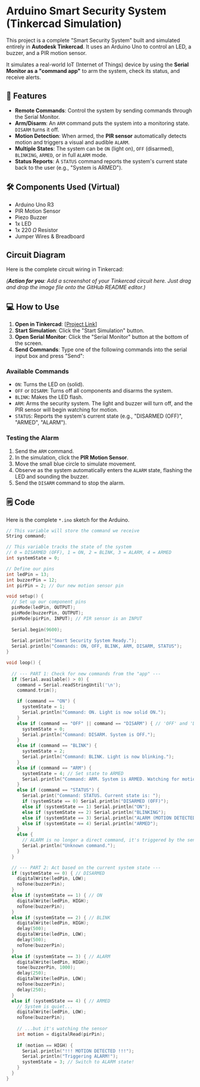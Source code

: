 # Arduino Smart Security System (Tinkercad Simulation)

This project is a complete "Smart Security System" built and simulated entirely in **Autodesk Tinkercad**. It uses an Arduino Uno to control an LED, a buzzer, and a PIR motion sensor.

It simulates a real-world IoT (Internet of Things) device by using the **Serial Monitor as a "command app"** to arm the system, check its status, and receive alerts.

## 🚀 Features

-   **Remote Commands**: Control the system by sending commands through the Serial Monitor.
-   **Arm/Disarm**: An `ARM` command puts the system into a monitoring state. `DISARM` turns it off.
-   **Motion Detection**: When armed, the **PIR sensor** automatically detects motion and triggers a visual and audible `ALARM`.
-   **Multiple States**: The system can be `ON` (light on), `OFF` (disarmed), `BLINKING`, `ARMED`, or in full `ALARM` mode.
-   **Status Reports**: A `STATUS` command reports the system's current state back to the user (e.g., "System is ARMED").

## 🛠️ Components Used (Virtual)

-   Arduino Uno R3
-   PIR Motion Sensor
-   Piezo Buzzer
-   1x LED
-   1x 220 $\Omega$ Resistor
-   Jumper Wires & Breadboard

## Circuit Diagram

Here is the complete circuit wiring in Tinkercad:

*(**Action for you**: Add a screenshot of your Tinkercad circuit here. Just drag and drop the image file onto the GitHub README editor.)*

## 💻 How to Use

1.  **Open in Tinkercad**: [[Project Link](https://www.tinkercad.com/things/cj3uHaag9TB-iot-mini-project-3rd-yr)]
2.  **Start Simulation**: Click the "Start Simulation" button.
3.  **Open Serial Monitor**: Click the "Serial Monitor" button at the bottom of the screen.
4.  **Send Commands**: Type one of the following commands into the serial input box and press "Send":

### Available Commands

-   `ON`: Turns the LED on (solid).
-   `OFF` or `DISARM`: Turns off all components and disarms the system.
-   `BLINK`: Makes the LED flash.
-   `ARM`: Arms the security system. The light and buzzer will turn off, and the PIR sensor will begin watching for motion.
-   `STATUS`: Reports the system's current state (e.g., "DISARMED (OFF)", "ARMED", "ALARM").

### Testing the Alarm

1.  Send the `ARM` command.
2.  In the simulation, click the **PIR Motion Sensor**.
3.  Move the small blue circle to simulate movement.
4.  Observe as the system automatically enters the `ALARM` state, flashing the LED and sounding the buzzer.
5.  Send the `DISARM` command to stop the alarm.

## 🗒️ Code

Here is the complete `*.ino` sketch for the Arduino.

```cpp
// This variable will store the command we receive
String command; 

// This variable tracks the state of the system
// 0 = DISARMED (OFF), 1 = ON, 2 = BLINK, 3 = ALARM, 4 = ARMED
int systemState = 0; 

// Define our pins
int ledPin = 13;
int buzzerPin = 12;
int pirPin = 2; // Our new motion sensor pin

void setup() {
  // Set up our component pins
  pinMode(ledPin, OUTPUT);
  pinMode(buzzerPin, OUTPUT);
  pinMode(pirPin, INPUT); // PIR sensor is an INPUT
  
  Serial.begin(9600);
  
  Serial.println("Smart Security System Ready.");
  Serial.println("Commands: ON, OFF, BLINK, ARM, DISARM, STATUS"); 
}

void loop() {
  
  // --- PART 1: Check for new commands from the "app" ---
  if (Serial.available() > 0) {
    command = Serial.readStringUntil('\n');
    command.trim(); 

    if (command == "ON") {
      systemState = 1; 
      Serial.println("Command: ON. Light is now solid ON.");
    } 
    else if (command == "OFF" || command == "DISARM") { // 'OFF' and 'DISARM' do the same thing
      systemState = 0; 
      Serial.println("Command: DISARM. System is OFF.");
    } 
    else if (command == "BLINK") {
      systemState = 2; 
      Serial.println("Command: BLINK. Light is now blinking.");
    }
    else if (command == "ARM") {
      systemState = 4; // Set state to ARMED
      Serial.println("Command: ARM. System is ARMED. Watching for motion...");
    }
    else if (command == "STATUS") {
      Serial.print("Command: STATUS. Current state is: ");
      if (systemState == 0) Serial.println("DISARMED (OFF)");
      else if (systemState == 1) Serial.println("ON");
      else if (systemState == 2) Serial.println("BLINKING");
      else if (systemState == 3) Serial.println("ALARM (MOTION DETECTED!)");
      else if (systemState == 4) Serial.println("ARMED");
    }
    else {
      // ALARM is no longer a direct command, it's triggered by the sensor
      Serial.println("Unknown command.");
    }
  }

  // --- PART 2: Act based on the current system state ---
  if (systemState == 0) { // DISARMED
    digitalWrite(ledPin, LOW);
    noTone(buzzerPin); 
  }
  else if (systemState == 1) { // ON
    digitalWrite(ledPin, HIGH); 
    noTone(buzzerPin);
  } 
  else if (systemState == 2) { // BLINK
    digitalWrite(ledPin, HIGH);
    delay(500); 
    digitalWrite(ledPin, LOW);
    delay(500); 
    noTone(buzzerPin);
  }
  else if (systemState == 3) { // ALARM
    digitalWrite(ledPin, HIGH);
    tone(buzzerPin, 1000); 
    delay(250); 
    digitalWrite(ledPin, LOW);
    noTone(buzzerPin);
    delay(250); 
  }
  else if (systemState == 4) { // ARMED
    // System is quiet...
    digitalWrite(ledPin, LOW);
    noTone(buzzerPin);
    
    // ...but it's watching the sensor
    int motion = digitalRead(pirPin);
    
    if (motion == HIGH) {
      Serial.println("!!! MOTION DETECTED !!!");
      Serial.println("Triggering ALARM!");
      systemState = 3; // Switch to ALARM state!
    }
  }
}

```